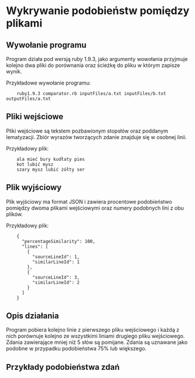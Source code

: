 Wykrywanie podobieństw pomiędzy plikami
===============

Wywołanie programu
---------------
Program działa pod wersją ruby 1.9.3, jako argumenty wowołania przyjmuje kolejno dwa pliki do porównania oraz ścieżkę do pliku w którym zapisze wynik.

Przykładowe wywołanie programu:

        ruby1.9.3 comparator.rb inputFiles/a.txt inputFiles/b.txt outputFiles/a.txt
 
Pliki wejściowe
---------------
Pliki wejściowe są tekstem pozbawionym stopsłów oraz poddanym lematyzacji. Zbiór wyrazów tworzących zdanie znajduje się w osobnej linii.

Przykładowy plik:

        ala mieć bury kudłaty pies
        kot lubić mysz
        szary mysz lubić żółty ser


Plik wyjściowy
---------------
Plik wyjściowy ma format JSON i zawiera procentowe podobieństwo pomiędzy dwoma plikami wejściowymi oraz numery podobnych lini z obu plików.

Przykładowy plik:


        {
          "percentageSimilarity": 100,
          "lines": [
            {
              "sourceLineId": 1,
              "similarLineId": 1
            },
            {
              "sourceLineId": 3,
              "similarLineId": 2
            }
          ]
        }


Opis działania
---------------
Program pobiera kolejno linie z pierwszego pliku wejściowego i każdą z nich porównuje kolejno ze wszystkimi liniami drugiego pliku wejściowego. Zdania zawierające mniej niż 5 słów są pomijane. Zdania są uznawane jako podobne w przypadku podobieństwa 75% lub większego.


Przykłady podobieństwa zdań
----------------------------
